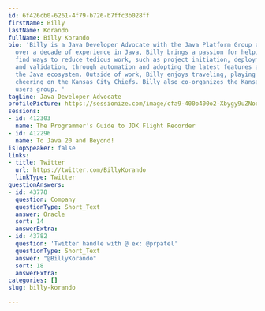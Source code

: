 ```yaml
---
id: 6f426cb0-6261-4f79-b726-b7ffc3b028ff
firstName: Billy
lastName: Korando
fullName: Billy Korando
bio: 'Billy is a Java Developer Advocate with the Java Platform Group at Oracle. With
  over a decade of experience in Java, Billy brings a passion for helping developers
  find ways to reduce tedious work, such as project initiation, deployment, testing,
  and validation, through automation and adopting the latest features and tools in
  the Java ecosystem. Outside of work, Billy enjoys traveling, playing kickball, and
  cheering on the Kansas City Chiefs. Billy also co-organizes the Kansas City Java
  users group. '
tagLine: Java Developer Advocate
profilePicture: https://sessionize.com/image/cfa9-400o400o2-Xbygy9uZNoqhkxKqb9HTHS.jpg
sessions:
- id: 412303
  name: The Programmer's Guide to JDK Flight Recorder
- id: 412296
  name: To Java 20 and Beyond!
isTopSpeaker: false
links:
- title: Twitter
  url: https://twitter.com/BillyKorando
  linkType: Twitter
questionAnswers:
- id: 43778
  question: Company
  questionType: Short_Text
  answer: Oracle
  sort: 14
  answerExtra: 
- id: 43782
  question: 'Twitter handle with @ ex: @prpatel'
  questionType: Short_Text
  answer: "@BillyKorando"
  sort: 18
  answerExtra: 
categories: []
slug: billy-korando

---
```

